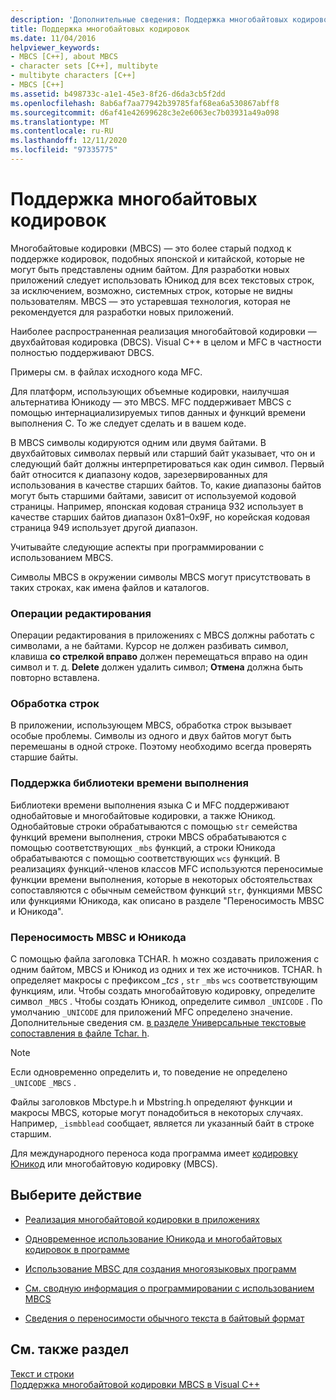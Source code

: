 ```yaml
---
description: 'Дополнительные сведения: Поддержка многобайтовых кодировок (MBCS)'
title: Поддержка многобайтовых кодировок
ms.date: 11/04/2016
helpviewer_keywords:
- MBCS [C++], about MBCS
- character sets [C++], multibyte
- multibyte characters [C++]
- MBCS [C++]
ms.assetid: b498733c-a1e1-45e3-8f26-d6da3cb5f2dd
ms.openlocfilehash: 8ab6af7aa77942b39785faf68ea6a530867abff8
ms.sourcegitcommit: d6af41e42699628c3e2e6063ec7b03931a49a098
ms.translationtype: MT
ms.contentlocale: ru-RU
ms.lasthandoff: 12/11/2020
ms.locfileid: "97335775"
---
```

# <a name="support-for-multibyte-character-sets-mbcss"></a>Поддержка многобайтовых кодировок

Многобайтовые кодировки (MBCS) — это более старый подход к поддержке кодировок, подобных японской и китайской, которые не могут быть представлены одним байтом. Для разработки новых приложений следует использовать Юникод для всех текстовых строк, за исключением, возможно, системных строк, которые не видны пользователям. MBCS — это устаревшая технология, которая не рекомендуется для разработки новых приложений.

Наиболее распространенная реализация многобайтовой кодировки — двухбайтовая кодировка (DBCS). Visual C++ в целом и MFC в частности полностью поддерживают DBCS.

Примеры см. в файлах исходного кода MFC.

Для платформ, использующих объемные кодировки, наилучшая альтернатива Юникоду — это MBCS. MFC поддерживает MBCS с помощью интернациализируемых типов данных и функций времени выполнения C. То же следует сделать и в вашем коде.

В MBCS символы кодируются одним или двумя байтами. В двухбайтовых символах первый или старший байт указывает, что он и следующий байт должны интерпретироваться как один символ. Первый байт относится к диапазону кодов, зарезервированных для использования в качестве старших байтов. То, какие диапазоны байтов могут быть старшими байтами, зависит от используемой кодовой страницы. Например, японская кодовая страница 932 использует в качестве старших байтов диапазон 0x81–0x9F, но корейская кодовая страница 949 использует другой диапазон.

Учитывайте следующие аспекты при программировании с использованием MBCS.

Символы MBCS в окружении символы MBCS могут присутствовать в таких строках, как имена файлов и каталогов.

### <a name="editing-operations"></a>Операции редактирования

Операции редактирования в приложениях с MBCS должны работать с символами, а не байтами. Курсор не должен разбивать символ, клавиша **со стрелкой вправо** должен перемещаться вправо на один символ и т. д. **Delete** должен удалить символ; **Отмена** должна быть повторно вставлена.

### <a name="string-handling"></a>Обработка строк

В приложении, использующем MBCS, обработка строк вызывает особые проблемы. Символы из одного и двух байтов могут быть перемешаны в одной строке. Поэтому необходимо всегда проверять старшие байты.

### <a name="run-time-library-support"></a>Поддержка библиотеки времени выполнения

Библиотеки времени выполнения языка C и MFC поддерживают однобайтовые и многобайтовые кодировки, а также Юникод. Однобайтовые строки обрабатываются с помощью `str` семейства функций времени выполнения, строки MBCS обрабатываются с помощью соответствующих `_mbs` функций, а строки Юникода обрабатываются с помощью соответствующих `wcs` функций. В реализациях функций-членов классов MFC используются переносимые функции времени выполнения, которые в некоторых обстоятельствах сопоставляются с обычным семейством функций `str`, функциями MBSC или функциями Юникода, как описано в разделе "Переносимость MBSC и Юникода".

### <a name="mbcsunicode-portability"></a>Переносимость MBSC и Юникода

С помощью файла заголовка TCHAR. h можно создавать приложения с одним байтом, MBCS и Юникод из одних и тех же источников. TCHAR. h определяет макросы с префиксом *_tcs* , `str` `_mbs` `wcs` соответствующим функциям, или. Чтобы создать многобайтовую кодировку, определите символ `_MBCS` . Чтобы создать Юникод, определите символ `_UNICODE` . По умолчанию `_UNICODE` для приложений MFC определено значение. Дополнительные сведения см. [в разделе Универсальные текстовые сопоставления в файле Tchar. h](../text/generic-text-mappings-in-tchar-h.md).

> [!NOTE]
> Если одновременно определить и, то поведение не определено `_UNICODE` `_MBCS` .

Файлы заголовков Mbctype.h и Mbstring.h определяют функции и макросы MBCS, которые могут понадобиться в некоторых случаях. Например, `_ismbblead` сообщает, является ли указанный байт в строке старшим.

Для международного переноса кода программа имеет [кодировку Юникод](../text/support-for-unicode.md) или многобайтовую кодировку (MBCS).

## <a name="what-do-you-want-to-do"></a>Выберите действие

- [Реализация многобайтовой кодировки в приложениях](../text/international-enabling.md)

- [Одновременное использование Юникода и многобайтовых кодировок в программе](../text/internationalization-strategies.md)

- [Использование MBSC для создания многоязыковых программ](../text/mbcs-programming-tips.md)

- [См. сводную информация о программировании с использованием MBCS](../text/mbcs-programming-tips.md)

- [Сведения о переносимости обычного текста в байтовый формат](../text/generic-text-mappings-in-tchar-h.md)

## <a name="see-also"></a>См. также раздел

[Текст и строки](../text/text-and-strings-in-visual-cpp.md)<br/>
[Поддержка многобайтовой кодировки MBCS в Visual C++](../text/mbcs-support-in-visual-cpp.md)
